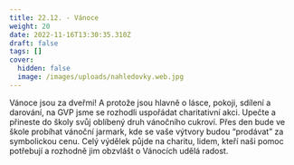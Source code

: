```yaml
---
title: 22.12. - Vánoce
weight: 20
date: 2022-11-16T13:30:35.310Z
draft: false
tags: []
cover:
  hidden: false
  image: /images/uploads/nahledovky.web.jpg
---
```

<!--StartFragment-->

Vánoce jsou za dveřmi! A protože jsou hlavně o lásce, pokoji, sdílení a darování, na GVP jsme se rozhodli uspořádat charitativní akci. Upečte a přineste do školy svůj oblíbený druh vánočního cukroví. Přes den bude ve škole probíhat vánoční jarmark, kde se vaše výtvory budou “prodávat” za symbolickou cenu. Celý výdělek půjde na charitu, lidem, kteří naši pomoc potřebují a rozhodně jim obzvlášt o Vánocích udělá radost.

<!--EndFragment-->
